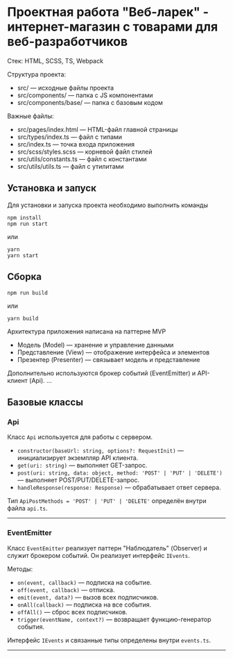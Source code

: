 # Проектная работа "Веб-ларек" - интернет-магазин с товарами для веб-разработчиков

Стек: HTML, SCSS, TS, Webpack

Структура проекта:
- src/ — исходные файлы проекта
- src/components/ — папка с JS компонентами
- src/components/base/ — папка с базовым кодом

Важные файлы:
- src/pages/index.html — HTML-файл главной страницы
- src/types/index.ts — файл с типами
- src/index.ts — точка входа приложения
- src/scss/styles.scss — корневой файл стилей
- src/utils/constants.ts — файл с константами
- src/utils/utils.ts — файл с утилитами

## Установка и запуск
Для установки и запуска проекта необходимо выполнить команды

```
npm install
npm run start
```

или

```
yarn
yarn start
```
## Сборка

```
npm run build
```

или

```
yarn build
```

Архитектура приложения написана на паттерне MVP

- Модель (Model) — хранение и управление данными
- Представление (View) — отображение интерфейса и элементов
- Презентер (Presenter) — связывает модель и представление

Дополнительно используются брокер событий (EventEmitter) и API-клиент (Api).
...

## Базовые классы

### Api

Класс `Api` используется для работы с сервером.

- `constructor(baseUrl: string, options?: RequestInit)` — инициализирует экземпляр API клиента.
- `get(uri: string)` — выполняет GET-запрос.
- `post(uri: string, data: object, method: 'POST' | 'PUT' | 'DELETE')` — выполняет POST/PUT/DELETE-запрос.
- `handleResponse(response: Response)` — обрабатывает ответ сервера.

Тип `ApiPostMethods = 'POST' | 'PUT' | 'DELETE'` определён внутри файла `api.ts`.

---

### EventEmitter

Класс `EventEmitter` реализует паттерн "Наблюдатель" (Observer) и служит брокером событий. Он реализует интерфейс `IEvents`.

Методы:
- `on(event, callback)` — подписка на событие.
- `off(event, callback)` — отписка.
- `emit(event, data?)` — вызов всех подписчиков.
- `onAll(callback)` — подписка на все события.
- `offAll()` — сброс всех подписчиков.
- `trigger(eventName, context?)` — возвращает функцию-генератор события.

Интерфейс `IEvents` и связанные типы определены внутри `events.ts`.

---
